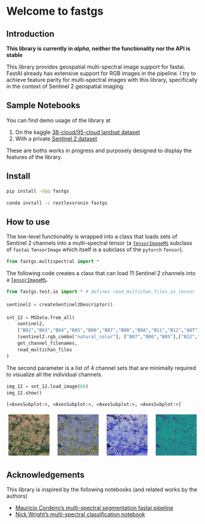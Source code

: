 Welcome to fastgs
================

<!-- WARNING: THIS FILE WAS AUTOGENERATED! DO NOT EDIT! -->

## Introduction

**This library is currently in *alpha*, neither the functionality nor
the API is stable**

This library provides geospatial multi-spectral image support for
fastai. FastAI already has extensive support for RGB images in the
pipeline. I try to achieve feature parity for multi-spectral images with
this library, specifically in the context of Sentinel 2 geospatial
imaging.

## Sample Notebooks

You can find demo usage of the library at

1.  On the kaggle [38-cloud/95-cloud landsat
    dataset](https://www.kaggle.com/code/restlessronin/fastgs-cloud-segmentation/)
2.  With a private [Sentinel 2
    dataset](https://www.kaggle.com/code/restlessronin/ld-2-trn-base)

These are boths works in progress and purposely designed to display the
features of the library.

## Install

``` sh
pip install -Uqq fastgs
```

``` sh
conda install -c restlessronin fastgs
```

## How to use

The low-level functionality is wrapped into a class that loads sets of
Sentinel 2 channels into a multi-spectral tensor (a
[`TensorImageMS`](https://restlessronin.github.io/fastgs/vision.core.html#tensorimagems)
subclass of `fastai` `TensorImage` which itself is a subclass of the
`pytorch` `Tensor`).

``` python
from fastgs.multispectral import *
```

The following code creates a class that can load 11 Sentinel 2 channels
into a
[`TensorImageMS`](https://restlessronin.github.io/fastgs/vision.core.html#tensorimagems).

``` python
from fastgs.test.io import * # defines read_multichan_files_as_tensor

sentinel2 = createSentinel2Descriptor()

snt_12 = MSData.from_all(
    sentinel2,
    ["B02","B03","B04","B05","B06","B07","B08","B8A","B11","B12","AOT"],
    [sentinel2.rgb_combo["natural_color"], ["B07","B06","B05"],["B12","B11","B8A"],["B08"]],
    get_channel_filenames,
    read_multichan_files
)
```

The second parameter is a list of 4 channel sets that are minimally
required to visualize all the individual channels.

``` python
img_12 = snt_12.load_image(66)
img_12.show()
```

    [<AxesSubplot:>, <AxesSubplot:>, <AxesSubplot:>, <AxesSubplot:>]

![](index_files/figure-gfm/cell-4-output-2.png)

## Acknowledgements

This library is inspired by the following notebooks (and related works
by the authors)

- [Mauricio Cordeiro’s multi-spectral segmentation fastai
  pipeline](https://github.com/cordmaur/Fastai2-Medium/blob/master/01_Create_Datablock.ipynb)
- [Nick Wright’s multi-spectral classification
  notebook](https://dpird-dma.github.io/blog/Multispectral-image-classification-Transfer-Learning//)
